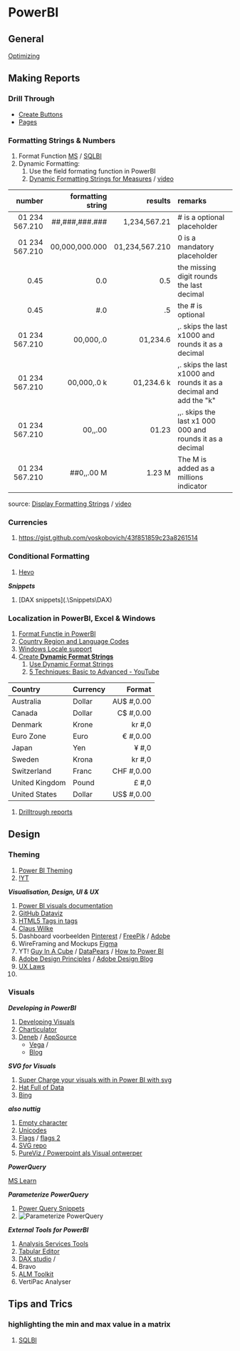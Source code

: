 # PowerBI

## General


[Optimizing](https://learn.microsoft.com/en-us/power-bi/guidance/)

## Making Reports

### Drill Through

- [Create Buttons](https://learn.microsoft.com/en-us/power-bi/create-reports/desktop-drill-through-buttons)
- [Pages](https://learn.microsoft.com/en-us/power-bi/create-reports/desktop-drillthrough)

### Formatting Strings & Numbers

1. Format Function [MS](https://learn.microsoft.com/en-us/dax/format-function-dax) / [SQLBI](https://dax.guide/format/)
2. Dynamic Formatting:
   1. Use the field formating function in PowerBI
   2. [Dynamic Formatting Strings for Measures](https://learn.microsoft.com/en-us/power-bi/create-reports/desktop-dynamic-format-strings) / [video](https://www.youtube.com/watch?v=a3D7oXYjM9k)

|         number | formatting string |        results | remarks                                                            |
| -------------: | ----------------: | -------------: | :----------------------------------------------------------------- |
| 01 234 567.210 |    ##,###,###.### |   1,234,567.21 | # is a optional placeholder                                        |
| 01 234 567.210 |    00,000,000.000 | 01,234,567.210 | 0 is a mandatory placeholder                                       |
|           0.45 |               0.0 |            0.5 | the missing digit rounds the last decimal                          |
|           0.45 |               #.0 |             .5 | the # is optional                                                  |
| 01 234 567.210 |         00,000,.0 |       01,234.6 | ,. skips the last x1000 and rounds it as a decimal                 |
| 01 234 567.210 |       00,000,.0 k |     01,234.6 k | ,. skips the last x1000 and rounds it as a decimal and add the "k" |
| 01 234 567.210 |           00,,.00 |          01.23 | ,,. skips the last x1 000 000 and rounds it as a decimal           |
| 01 234 567.210 |        ##0,,.00 M |         1.23 M | The M is added as a millions indicator                             |

source: [Display Formatting Strings](https://learn.microsoft.com/en-us/power-bi/create-reports/desktop-custom-format-strings) / [video](https://www.youtube.com/watch?v=FVjtWouD5Fw)

### Currencies

1. https://gist.github.com/voskobovich/43f851859c23a8261514

### Conditional Formatting

1. [Hevo](https://hevodata.com/learn/power-bi-conditional-formatting/#2)

**_Snippets_**

1. [DAX snippets](.\Snippets\DAX\)

### Localization in PowerBI, Excel & Windows

1. [Format Functie in PowerBI](https://learn.microsoft.com/en-us/dax/format-function-dax)
2. [Country Region and Language Codes](https://support.microsoft.com/en-us/topic/country-region-and-language-codes-add36afe-804a-44f1-ae68-cfb9c9b72f8b)
3. [Windows Locale support](https://learn.microsoft.com/en-us/windows/win32/api/winnls/nf-winnls-localenametolcid)
4. [Create **Dynamic Format Strings**](https://learn.microsoft.com/en-us/power-bi/create-reports/desktop-dynamic-format-strings)
   1. [Use Dynamic Format Strings](https://learn.microsoft.com/en-us/power-bi/create-reports/desktop-custom-format-strings)
   2. [5 Techniques: Basic to Advanced - YouTube ](https://www.youtube.com/watch?v=4HfKHYX_nHo)

| Country        | Currency |     Format |
| :------------- | :------- | ---------: |
| Australia      | Dollar   | AU$ #,0.00 |
| Canada         | Dollar   |  C$ #,0.00 |
| Denmark        | Krone    |     kr #,0 |
| Euro Zone      | Euro     |   € #,0.00 |
| Japan          | Yen      |      ¥ #,0 |
| Sweden         | Krona    |     kr #,0 |
| Switzerland    | Franc    | CHF #,0.00 |
| United Kingdom | Pound    |      £ #,0 |
| United States  | Dollar   | US$ #,0.00 |

1. [Drilltrough reports](https://learn.microsoft.com/en-us/power-bi/create-reports/desktop-drillthrough)

## Design

### Theming

1. [Power BI Theming](https://learn.microsoft.com/en-us/power-bi/connect-data/desktop-python-scripts)
2. [!YT](https://youtu.be/ubk5smogosk)

**_Visualisation, Design, UI & UX_**

1. [Power BI visuals documentation](https://learn.microsoft.com/en-us/power-bi/developer/visuals/)
2. [GitHub Dataviz](https://github.com/bkrsln/dataviz)
3. [HTML5 Tags in tags](https://bisamurai.com/custom-visuals-knowledge-base/bold-italic-underline-power-bi/)
4. [Claus Wilke](https://clauswilke.com/dataviz/index.html)
5. Dashboard voorbeelden [Pinterest](https://www.pinterest.com/search/pins/?q=dashboard&rs=typed) / [FreePik](https://www.pinterest.com/search/pins/?q=dashboard&rs=typed) / [Adobe](https://stock.adobe.com/nl/search?k=Dashboard+&search_type=usertyped)
6. WireFraming and Mockups [Figma](https://www.figma.com/)
7. YT! [Guy In A Cube](https://www.youtube.com/watch?v=zaFTAT6_jCs) / [DataPears](https://www.youtube.com/@datapears) / [How to Power BI](https://www.youtube.com/@HowtoPowerBI)
8. [Adobe Design Principles](https://www.adobe.com/express/learn/blog/8-basic-design-principles-to-help-you-create-better-graphics) / [Adobe Design Blog](https://www.adobe.com/express/learn/blog/tags/design)
9. [UX Laws](https://cdn2.hubspot.net/hubfs/2799924/Infographics/Infographic-The-Laws-of-UX-Toptal.pdf)
10.

### Visuals

**_Developing in PowerBI_**

1. [Developing Visuals](https://learn.microsoft.com/en-us/power-bi/create-reports/)
2. [Charticulator](https://charticulator.com/docs/user-interaction.html#data-driven-guides)
3. [Deneb](https://deneb-viz.github.io/simple-example) / [AppSource](https://appsource.microsoft.com/en-us/product/PowerBIVisuals/coacervolimited1596856650797.deneb?exp=kyyw)
   - [Vega](https://vega.github.io/vega/) /
   - [Blog](https://kerrykolosko.com/exploring-deneb-for-power-bi/)

**_SVG for Visuals_**

1. [Super Charge your visuals with in Power BI with svg](https://medium.com/microsoft-power-bi/supercharge-your-data-visualizations-with-svgs-in-power-bi-4df3b89bec85)
2. [Hat Full of Data](https://hatfullofdata.blog/svg-in-power-bi-part-1/)
3. [Bing](https://www.bing.com/search?q=using+svg+in+power+bi&qs=SC&pq=using+svg+in+powerbi&sc=10-20&cvid=7572CFA1111545FBA6D409DB4C158A01&sp=1&lq=0&first=11&FORM=PERE)

**_also nuttig_**

1. [Empty character](https://emptycharacter.com/)
2. [Unicodes](https://symbl.cc/en/)
3. [Flags](https://flagpedia.net/download/api) / [flags 2](https://github.com/risan/country-flag-emoji-json)
4. [SVG repo](https://www.svgrepo.com/collections/filled/)
5. [PureViz / Powerpoint als Visual ontwerper](https://pureviz.net/infographic)

**_PowerQuery_**

[MS Learn](https://learn.microsoft.com/en-us/power-query/power-query-what-is-power-query)

**_Parameterize PowerQuery_**

1. [Power Query Snippets](C:\Users\bert.dekker\Documents\Notes\Snippets\M)
2. ![Parameterize PowerQuery](Pics/230411-125354.png)

**_External Tools for PowerBI_**

1. [Analysis Services Tools](https://learn.microsoft.com/en-us/analysis-services/tools-and-applications-used-in-analysis-services?view=asallproducts-allversions)
2. [Tabular Editor](https://tabulareditor.github.io/)
3. [DAX studio](https://daxstudio.org/docs/intro/) /
4. Bravo
5. [ALM Toolkit](http://alm-toolkit.com/)
6. VertiPac Analyser

## Tips and Trics

### highlighting the min and max value in a matrix

1. [SQLBI](https://www.sqlbi.com/articles/highlighting-the-minimum-and-maximum-values-in-a-power-bi-matrix/)
